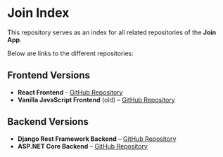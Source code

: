 # Join Index

This repository serves as an index for all related repositories of the **Join App**. 

Below are links to the different repositories:

## Frontend Versions
- **React Frontend** - [GitHub Repository](https://github.com/mariuskas1/join-v2)
- **Vanilla JavaScript Frontend** (old) – [GitHub Repository](https://github.com/mariuskas1/join)

## Backend Versions
- **Django Rest Framework Backend** – [GitHub Repository](https://github.com/mariuskas1/join_backend)
- **ASP.NET Core Backend** – [GitHub Repository](https://github.com/mariuskas1/JoinAPI)


